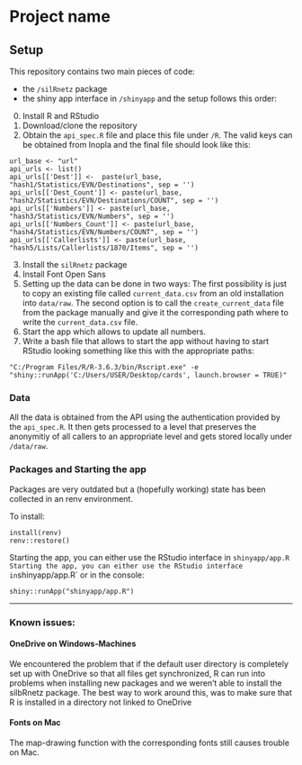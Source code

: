 Project name
================

## Setup

This repository contains two main pieces of code:

- the `/silRnetz` package
- the shiny app interface in `/shinyapp` and the setup follows this
  order:

0.  Install R and RStudio
1.  Download/clone the repository
2.  Obtain the `api_spec.R` file and place this file under `/R`. The
    valid keys can be obtained from Inopla and the final file should
    look like this:

<!-- -->

    url_base <- "url"
    api_urls <- list()
    api_urls[['Dest']] <-  paste(url_base, "hash1/Statistics/EVN/Destinations", sep = '')
    api_urls[['Dest_Count']] <- paste(url_base, "hash2/Statistics/EVN/Destinations/COUNT", sep = '')
    api_urls[['Numbers']] <- paste(url_base, "hash3/Statistics/EVN/Numbers", sep = '')
    api_urls[['Numbers_Count']] <- paste(url_base, "hash4/Statistics/EVN/Numbers/COUNT", sep = '')
    api_urls[['Callerlists']] <- paste(url_base, "hash5/Lists/Callerlists/1870/Items", sep = '')

3.  Install the `silRnetz` package
4.  Install Font Open Sans
5.  Setting up the data can be done in two ways: The first possibility
    is just to copy an existing file called `current_data.csv` from an
    old installation into `data/raw`. The second option is to call the
    `create_current_data` file from the package manually and give it the
    corresponding path where to write the `current_data.csv` file.
6.  Start the app which allows to update all numbers.
7.  Write a bash file that allows to start the app without having to
    start RStudio looking something like this with the appropriate
    paths:

<!-- -->

    "C:/Program Files/R/R-3.6.3/bin/Rscript.exe" -e "shiny::runApp('C:/Users/USER/Desktop/cards', launch.browser = TRUE)"

### Data

All the data is obtained from the API using the authentication provided
by the `api_spec.R`. It then gets processed to a level that preserves
the anonymitiy of all callers to an appropriate level and gets stored
locally under `/data/raw`.

### Packages and Starting the app

Packages are very outdated but a (hopefully working) state has been
collected in an renv environment.

To install:

    install(renv)
    renv::restore()

Starting the app, you can either use the RStudio interface in
`shinyapp/app.R Starting the app, you can either use the RStudio interface in`shinyapp/app.R\`
or in the console:

    shiny::runApp("shinyapp/app.R")

------------------------------------------------------------------------

### Known issues:

#### OneDrive on Windows-Machines

We encountered the problem that if the default user directory is
completely set up with OneDrive so that all files get synchronized, R
can run into problems when installing new packages and we weren’t able
to install the silbRnetz package. The best way to work around this, was
to make sure that R is installed in a directory not linked to OneDrive

#### Fonts on Mac

The map-drawing function with the corresponding fonts still causes
trouble on Mac.
